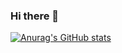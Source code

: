 ### Hi there 👋

[![Anurag's GitHub stats](https://github-readme-stats.vercel.app/api?username=scidu)](https://github.com/anuraghazra/github-readme-stats)

<!--
**edubarr/edubarr** is a ✨ _special_ ✨ repository because its `README.md` (this file) appears on your GitHub profile.

Here are some ideas to get you started:

- 🔭 I’m currently working on ...
- 🌱 I’m currently learning ...
- 👯 I’m looking to collaborate on ...
- 🤔 I’m looking for help with ...
- 💬 Ask me about ...
- 📫 How to reach me: ...
- 😄 Pronouns: ...
- ⚡ Fun fact: ...
-->
